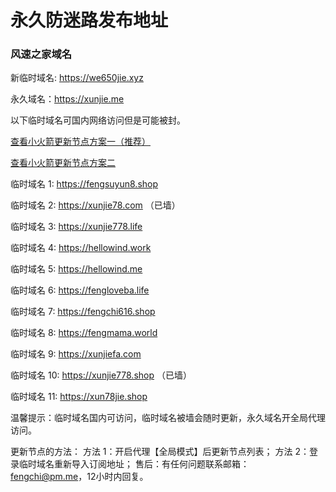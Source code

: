 # 永久防迷路发布地址

### 风速之家域名
新临时域名: https://we650jie.xyz

永久域名：https://xunjie.me

以下临时域名可国内网络访问但是可能被封。

[查看小火箭更新节点方案一（推荐）](https://i.ibb.co/hL1js6J/shadowrocket-1.png)

[查看小火箭更新节点方案二](https://i.ibb.co/nQFjnRz/shadowrocket.png)

临时域名 1: https://fengsuyun8.shop​

临时域名 2: https://xunjie78.com （已墙）

临时域名 3: https://xunjie778.life

临时域名 4: https://hellowind.work

临时域名 5: https://hellowind.me

临时域名 6: https://fengloveba.life

临时域名 7: https://fengchi616.shop

临时域名 8: https://fengmama.world

临时域名 9: https://xunjiefa.com

临时域名 10: https://xunjie778.shop （已墙）

临时域名 11: https://xun78jie.shop

温馨提示：临时域名国内可访问，临时域名被墙会随时更新，永久域名开全局代理访问。

更新节点的方法：
方法 1：开启代理【全局模式】后更新节点列表；
方法 2：登录临时域名重新导入订阅地址；
售后：有任何问题联系邮箱：fengchi@pm.me，12小时内回复。

